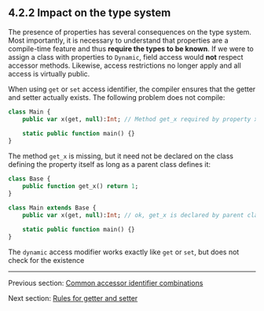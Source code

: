 ## 4.2.2 Impact on the type system

The presence of properties has several consequences on the type system. Most importantly, it is necessary to understand that properties are a compile-time feature and thus **require the types to be known**. If we were to assign a class with properties to `Dynamic`, field access would **not** respect accessor methods. Likewise, access restrictions no longer apply and all access is virtually public.

When using `get` or `set` access identifier, the compiler ensures that the getter and setter actually exists. The following problem does not compile:

```haxe
class Main {
	public var x(get, null):Int; // Method get_x required by property x is missing
	
	static public function main() {}
}
```

The method `get_x` is missing, but it need not be declared on the class defining the property itself as long as a parent class defines it:

```haxe
class Base {
	public function get_x() return 1;
}

class Main extends Base {
	public var x(get, null):Int; // ok, get_x is declared by parent class
	
	static public function main() {}
}
```

The `dynamic` access modifier works exactly like `get` or `set`, but does not check for the existence

---

Previous section: [Common accessor identifier combinations](common_accessor_identifier_combinations.md)

Next section: [Rules for getter and setter](rules_for_getter_and_setter.md)